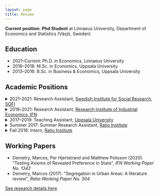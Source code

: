 ```yaml
---
layout: page
title: Resume
---
```


__Current position__: __Phd Student__ at Linnaeus University, Department of Economics and Statistics (Växjö, Sweden)

## Education
- 2021–Current: Ph.D. in Economics, Linnaeus University
- 2016–2018: M.Sc. in Economics, Uppsala University
- 2013–2016: B.Sc. in Business & Economics, Uppsala University

## Academic Positions
<details>
  <summary>2021–2021: Research Assistant, <a href="https://www.sofi.su.se">Swedish Institute for Social Research, SOFI</a></summary>

Data cleaning and analysis in __R__ for a select number of projects led by Ph.D. [Adam Altmejd](https://adamaltmejd.se). The projects revolve around the choice of, and returns to, higher education.
</details>


<details>
  <summary>2018–2021: Research Assistant, <a href="https://ifn.se">Research Institute of Industrial Economics, IFN</a></summary>

Helping researchers with data gathering, webscraping in <b>Python</b>, building and cleaning dataset in <b>Stata</b>, creating tables and figures, proof-reading text and theoretical models, writing and translating text, formatting manuscripts for journal submissions and more. Tasks include handling vast Swedish register-data, as well as writing user-written commands in Stata.
</details>


<details>
  <summary>2017–2019: Teaching Assistant, <a href="https://nek.uu.se">Uppsala University</a></summary>

  1. B/Microeconomics with Applications
  2. A/Principles of Micro- and Macroeconomics

  For further details, see <a href="https://marcosdemetry.github.io/teaching/">Teaching</a> section.
</details>


<details>
  <summary>Summer 2017: Summer Research Assistant, <a href="https://ratio.se">Ratio Institute</a></summary>
  
There is a growing interest in understanding the causes and patterns of residential segregation in urban areas. I spent my summer researching on the theoretical explanations for the rise of segregation in the absence of discriminatory policy. The research resulted in a working paper titled "<b>Segregation in Urban Areas</b>", under the supervision of Ekon. Dr. <a href="https://ratio.se/en/employees/martin-korpi/">Martin Korpi</a>. The paper covers both a theoretical framework based on <b>Thomas Schelling</b>'s models of segregation and the empirical challenges of applying those models using observational and experimental data. For further details, see <a href="https://marcosdemetry.github.io/research/">Research</a> section.
</details>


<details>
  <summary>Fall 2016: Intern, <a href="https://ratio.se">Ratio Institute</a></summary>

Labor strikes and other labor union action play a vital role in labor market outcomes. Within Ratio's multilayered analyses on the consequences of a <b>labor market conflict</b>, I contributed with descriptive statistics for the empirical analysis. The final product, by Professor <a href="https://ratio.se/en/employees/nils-karlson/">Nils Karlson</a> and Ida Knudsen, is titled "Kostnader och konsevenser av en arbetsmarknadskonflikt— en fallstudie av byggstrejken våren 2016."
</details>


## Working Papers
- Demetry, Marcos, Per Hjertstrand and Matthew Polisson (2020). "Testing Axioms of Revealed Preference in Stata", <i>IFN Working Paper No. 1342</i>
- Demetry, Marcos (2017). "Segregation in Urban Areas: A literature review", <i>Ratio Working Paper No. 304</i>

[See research details here](research.md)